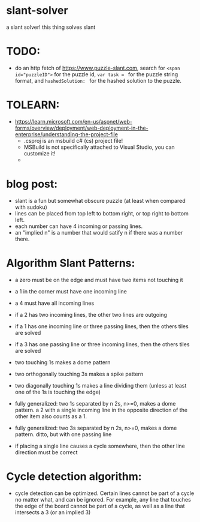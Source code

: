 # slant-solver
 a slant solver! this thing solves slant


# TODO: 
- do an http fetch of https://www.puzzle-slant.com, search for `<span id="puzzleID">` for the puzzle id, `var task = ` for the puzzle string format, and `hashedSolution: ` for the hashed solution to the puzzle. 


# TOLEARN:
- https://learn.microsoft.com/en-us/aspnet/web-forms/overview/deployment/web-deployment-in-the-enterprise/understanding-the-project-file
  - .csproj is an msbuild c# (cs) project file!
  - MSBuild is not specifically attached to Visual Studio, you can customize it!
  -  


# blog post:
- slant is a fun but somewhat obscure puzzle (at least when compared with sudoku)
- lines can be placed from top left to bottom right, or top right to bottom left.
- each number can have 4 incoming or passing lines.
- an "implied n" is a number that would satify n if there was a number there.

# Algorithm Slant Patterns:
- a zero must be on the edge and must have two items not touching it
- a 1 in the corner must have one incoming line
- a 4 must have all incoming lines

- if a 2 has two incoming lines, the other two lines are outgoing
- if a 1 has one incoming line or three passing lines, then the others tiles are solved
- if a 3 has one passing line or three incoming lines, then the others tiles are solved

- two touching 1s makes a dome pattern
- two orthogonally touching 3s makes a spike pattern
- two diagonally touching 1s makes a line dividing them (unless at least one of the 1s is touching the edge)

- fully generalized: two 1s separated by n 2s, n>=0, makes a dome pattern. a 2 with a single incoming line in the opposite direction of the other item also counts as a 1. 
- fully generalized: two 3s separated by n 2s, n>=0, makes a dome pattern. ditto, but with one passing line

- if placing a single line causes a cycle somewhere, then the other line direction must be correct

# Cycle detection algorithm:
- cycle detection can be optimized. Certain lines cannot be part of a cycle no matter what, and can be ignored. For example, any line that touches the edge of the board cannot be part of a cycle, as well as a line that intersects a 3 (or an implied 3)